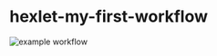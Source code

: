 # hexlet-my-first-workflow

![example workflow](https://github.com/vll8/hexlet-my-first-workflow/actions/workflows/.github/workflows/hello-world.yml/badge.svg)